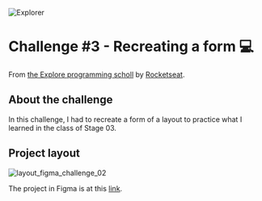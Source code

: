 ![Explorer](https://efficient-sloth-d85.notion.site/image/https%3A%2F%2Fs3-us-west-2.amazonaws.com%2Fsecure.notion-static.com%2F74dec54c-b44a-4c7e-adbd-f8a069b98b7b%2FCapa_Notion_-_Explorer.png?table=block&id=19dfbff7-b19c-47c5-9a28-6afa37d42543&spaceId=08f749ff-d06d-49a8-a488-9846e081b224&width=2000&userId=&cache=v2)

# Challenge #3 - Recreating a form 💻

From [the Explore programming scholl](https://www.rocketseat.com.br/explorer) by [Rocketseat](https://www.rocketseat.com.br/).

## About the challenge

In this challenge, I had to recreate a form of a layout to practice what I learned in the class of Stage 03.

## Project layout

![layout_figma_challenge_02](https://github.com/mayumayara/images-in-redeme0/assets/120471137/400e8dbd-ed9f-4e57-adef-ad76d8052cfd)

The project in Figma is at this [link](https://www.figma.com/file/zTvlbpavAkiAPf8rwJKbN3/Stage-03---Formul%C3%A1rio-intermedi%C3%A1rio-(Copy)?type=design&node-id=0%3A1&mode=design&t=viRVjwodPITEChX7-1).
